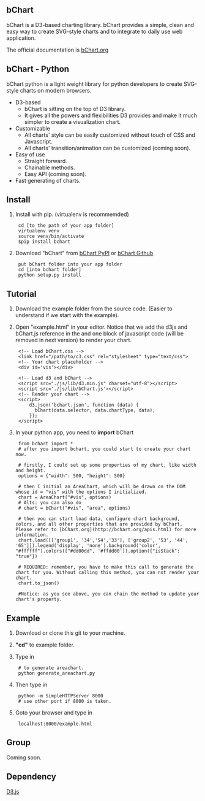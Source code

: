 bChart
-----
bChart is a D3-based charting library. bChart provides a simple, clean and easy way to create SVG-style charts and to integrate to daily use web application.

The official documentation is [bChart.org](http://bchart.org)

bChart - Python
----
bChart python is a light weight library for python developers to create SVG-style charts on modern browsers. 
* D3-based
    * bChart is sitting on the top of D3 library. 
    * It gives all the powers and flexibilities D3 provides and make it much simpler to create a visualization chart.  
* Customizable
    * All charts' style can be easily customized without touch of CSS and Javascript.
    * All charts' transition/animation can be customized (coming soon).
* Easy of use 
    * Straight forward. 
    * Chainable methods.
    * Easy API (coming soon).
* Fast generating of charts.

Install
----
1. Install with pip. (virtualenv is recommemded)

        cd [to the path of your app folder]
        virtualenv venv
        source venv/bin/activate
        $pip install bchart 

2. Download "bChart" from [bChart PyPI](https://pypi.python.org/pypi/bChart/0.1.1) or [bChart Github](https://github.com/jessemao/bChart-python)
    
        put bChart folder into your app folder
        cd [into bchart folder]
        python setup.py install


Tutorial
----
1. Download the example folder from the source code. (Easier to understand if we start with the example).

2. Open "example.html" in your editor. Notice that we add the d3js and bChart.js reference in the <body> and one block of javascript code (will be removed in next version) to render your chart.

        <!-- Load bChart.css -->
        <link href="/path/to/c3.css" rel="stylesheet" type="text/css">
        <!-- Your chart placeholder -->
        <div id='vis'></div>
    
        <!-- Load d3 and bChart -->
        <script src="./js/lib/d3.min.js" charset="utf-8"></script>
        <script src='./js/lib/bChart.js'></script>
        <!-- Render your chart -->
        <script>
            d3.json('bchart.json', function (data) {
              bChart(data.selector, data.chartType, data);
            });
        </script>
 
3. In your python app, you need to **import** bChart
        
        from bchart import *
        # after you import bchart, you could start to create your chart now.

        # firstly, I could set up some properties of my chart, like width and height.
        options = {"width": 500, "height": 500}

        # then I initial an AreaChart, which will be drawn on the DOM whose id = "vis" with the options I initialized.
        chart = AreaChart("#vis", options) 
        # Alts: you can also do
        # chart = bChart("#vis", "area", options)
        
        # then you can start load data, configure chart background, colors, and all other properties that are provided by bChart. Please refer to [bChart.org](http://bchart.org/apis.html) for more information. 
        chart.load([['group1', '34','54','33'], ['group2', '53', '44', '65']]).legend('display', 'none').background('color', "#ffffff").colors(["#dd00dd", '#ffdd00']).option({"isStack": "true"})

        # REQUIRED: remember, you have to make this call to generate the chart for you. Without calling this method, you can not render your chart.
        chart.to_json()
        
        #Notice: as you see above, you can chain the method to update your chart's property.
    
Example
----
1. Download or clone this git to your machine. 
2. **"cd"** to example folder. 
3. Type in 
        
        # to generate areachart.
        python generate_areachart.py

4. Then type in 

        python -m SimpleHTTPServer 8000 
        # use other port if 8000 is taken.

5. Goto your browser and type in 
 
        localhost:8000/example.html

Group
---
Coming soon.

Dependency
---
[D3.js](http://d3js.org/)

